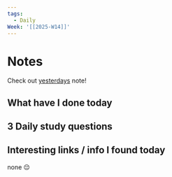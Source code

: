 ```yaml
---
tags:
  - Daily
Week: '[[2025-W14]]'
---
```

# Notes
Check out [yesterdays](2025-04-02) note!
## What have I done today
## 3 Daily study questions

## Interesting links / info I found today
none 😔